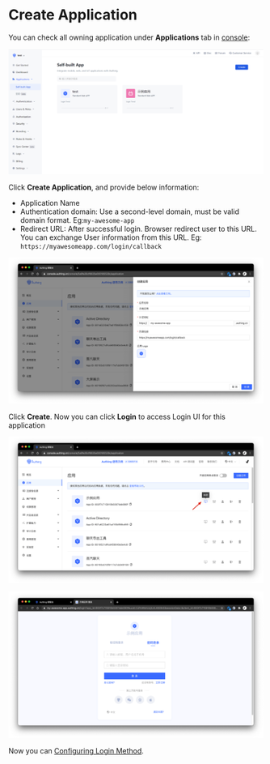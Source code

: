 # Create Application

<LastUpdated/>

You can check all owning application under **Applications** tab in [console](https://console.authing.cn):


<img src="../../concepts/images/Xnip2021-02-26_10-46-59.png" alt="drawing"/>

Click **Create Application**, and provide below information:
- Application Name 
- Authentication domain: Use a second-level domain, must be valid domain format.  Eg:`my-awesome-app`
- Redirect URL: After successful login. Browser redirect user to this URL. You can exchange User information from this URL. Eg: `https://myawesomeapp.com/login/callback`

![](./images/Xnip2021-03-03_20-04-49.png)

Click **Create**. 
Now you can click **Login** to access Login UI for this application

![](./images/Xnip2021-03-03_20-09-37.png)

![](./images/Xnip2021-03-03_20-10-25.png)

Now you can [Configuring Login Method](./config-login-methods.md).

